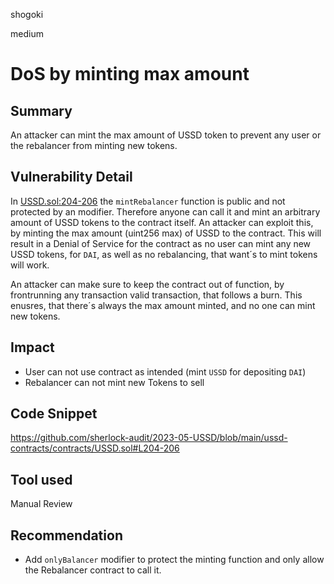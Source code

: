 shogoki

medium

# DoS by minting max amount

## Summary

An attacker can mint the max amount of USSD token to prevent any user or the rebalancer from minting new tokens.

## Vulnerability Detail

In [USSD.sol:204-206](https://github.com/sherlock-audit/2023-05-USSD/blob/main/ussd-contracts/contracts/USSD.sol#L204-206) the `mintRebalancer` function is public and not protected by an modifier. Therefore anyone can call it and mint an arbitrary amount of USSD tokens to the contract itself.
An attacker can exploit this, by minting the max amount (uint256 max) of USSD to the contract. This will result in a Denial of Service for the contract as no user can mint any new USSD tokens, for `DAI`, as well as no rebalancing, that want´s to mint tokens will work.

An attacker can make sure to keep the contract out of function, by frontrunning any transaction valid transaction, that follows a burn. This enusres, that there´s always the max amount minted, and no one can mint new tokens.
## Impact

- User can not use contract as intended (mint `USSD` for depositing `DAI`)
- Rebalancer can not mint new Tokens to sell

## Code Snippet

https://github.com/sherlock-audit/2023-05-USSD/blob/main/ussd-contracts/contracts/USSD.sol#L204-206

## Tool used

Manual Review

## Recommendation

- Add `onlyBalancer` modifier to protect the minting function and only allow the Rebalancer contract to call it.